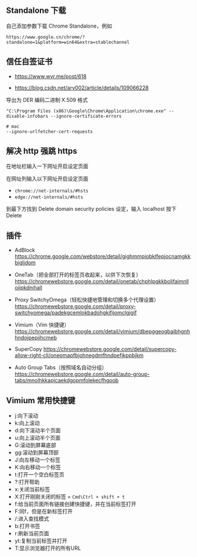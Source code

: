 ## Standalone 下载

自己添加参数下载 Chrome Standalone，例如

```plain
https://www.google.cn/chrome/?standalone=1&platform=win64&extra=stablechannel
```

## 信任自签证书

- <https://www.wyr.me/post/618>

- <https://blog.csdn.net/arv002/article/details/109066228>

导出为 DER 编码二进制 X.509 格式

```plain
"C:\Program Files (x86)\Google\Chrome\Application\chrome.exe" --disable-infobars --ignore-certificate-errors

# mac
--ignore-urlfetcher-cert-requests
```

## 解决 http 强跳 https

在地址栏输入一下网址开启设定页面

在网址列输入以下网址开启设定页面

- `chrome://net-internals/#hsts`
- `edge://net-internals/#hsts`

到最下方找到 Delete domain security policies 设定，输入 localhost 按下 Delete

## 插件

- AdBlock <https://chrome.google.com/webstore/detail/gighmmpiobklfepjocnamgkkbiglidom>

- OneTab（把全部打开的标签页收起来，以供下次恢复） <https://chromewebstore.google.com/detail/onetab/chphlpgkkbolifaimnlloiipkdnihall>

- Proxy SwitchyOmega（轻松快捷地管理和切换多个代理设置）<https://chromewebstore.google.com/detail/proxy-switchyomega/padekgcemlokbadohgkifijomclgjgif>

- Vimium（Vim 快捷键）<https://chromewebstore.google.com/detail/vimium/dbepggeogbaibhgnhhndojpepiihcmeb>

- SuperCopy <https://chromewebstore.google.com/detail/supercopy-allow-right-cli/onepmapfbjohnegdmfhndpefjkppbjkm>
- Auto Group Tabs（按照域名自动分组）<https://chromewebstore.google.com/detail/auto-group-tabs/mnolhkkapjcaekdgopmfolekecfhgoob>

## Vimium 常用快捷键

- j:向下滚动
- k:向上滚动
- d:向下滚动半个页面
- u:向上滚动半个页面
- G:滚动到屏幕底部
- gg:滚动到屏幕顶部
- J:向左移动一个标签
- K:向右移动一个标签
- t:打开一个空白标签页
- ?:打开帮助
- x:关闭当前标签
- X:打开刚刚关闭的标签 = `Cmd\Ctrl + shift + t`
- f:给当前页面所有链接创建快捷键，并在当前标签打开
- F:同f，但是在新标签打开
- /:进入查找模式
- b:打开书签
- r:刷新当前页面
- yt:复制当前标签并打开
- T:显示浏览器打开的所有URL
